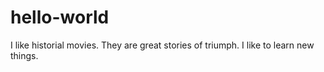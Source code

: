 # hello-world
I like historial movies. They are great stories of triumph.
I like to learn new things.
